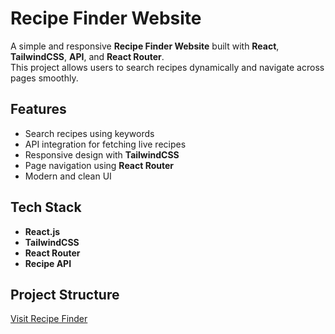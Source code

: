 #  Recipe Finder Website  

A simple and responsive **Recipe Finder Website** built with **React**, **TailwindCSS**, **API**, and **React Router**.  
This project allows users to search recipes dynamically and navigate across pages smoothly.  

##  Features  
- Search recipes using keywords  
- API integration for fetching live recipes  
- Responsive design with **TailwindCSS**  
- Page navigation using **React Router**  
- Modern and clean UI  

##  Tech Stack  
- **React.js**  
- **TailwindCSS**  
- **React Router**  
- **Recipe API**  

##  Project Structure  
<a href="https://the-recipe-web.vercel.app/" target="_blank">Visit Recipe Finder</a>
